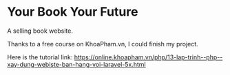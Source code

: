# Your Book Your Future
A selling book website.

Thanks to a free course on KhoaPham.vn, I could finish my project.

Here is the tutorial link: https://online.khoapham.vn/php/13-lap-trinh--php--xay-dung-webiste-ban-hang-voi-laravel-5x.html
